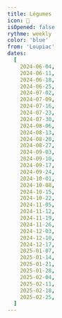 ```yaml
---
title: Légumes
icon: 🥕
isOpened: false
rythme: weekly
color: 'blue'
from: 'Loupiac'
dates:
  [
    2024-06-04,
    2024-06-11,
    2024-06-18,
    2024-06-25,
    2024-07-02,
    2024-07-09,
    2024-07-16,
    2024-07-23,
    2024-07-30,
    2024-08-06,
    2024-08-13,
    2024-08-20,
    2024-08-27,
    2024-09-03,
    2024-09-10,
    2024-09-17,
    2024-09-24,
    2024-10-01,
    2024-10-08,
    2024-10-15,
    2024-10-22,
    2024-11-05,
    2024-11-12,
    2024-11-19,
    2024-11-26,
    2024-12-03,
    2024-12-10,
    2024-12-17,
    2025-01-07,
    2025-01-14,
    2025-01-21,
    2025-01-28,
    2025-02-04,
    2025-02-11,
    2025-02-18,
    2025-02-25,
  ]
---
```

